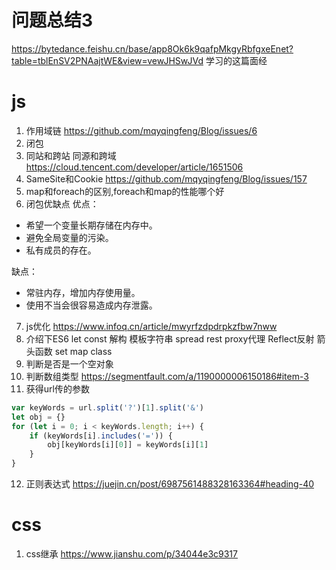 # 问题总结3
https://bytedance.feishu.cn/base/app8Ok6k9qafpMkgyRbfgxeEnet?table=tblEnSV2PNAajtWE&view=vewJHSwJVd
学习的这篇面经

# js
1. 作用域链
https://github.com/mqyqingfeng/Blog/issues/6
2. 闭包
3. 同站和跨站 同源和跨域
https://cloud.tencent.com/developer/article/1651506
4. SameSite和Cookie
https://github.com/mqyqingfeng/Blog/issues/157
5. map和foreach的区别,foreach和map的性能哪个好
6. 闭包优缺点
优点：

- 希望一个变量长期存储在内存中。
- 避免全局变量的污染。
- 私有成员的存在。

缺点：

- 常驻内存，增加内存使用量。
- 使用不当会很容易造成内存泄露。
7. js优化
https://www.infoq.cn/article/mwyrfzdpdrpkzfbw7nww
8. 介绍下ES6
let const 
解构 模板字符串
spread  rest
proxy代理 Reflect反射
箭头函数
set map class 
9. 判断是否是一个空对象
10. 判断数组类型
https://segmentfault.com/a/1190000006150186#item-3
11. 获得url传的参数
```js
var keyWords = url.split('?')[1].split('&')
let obj = {}
for (let i = 0; i < keyWords.length; i++) {
    if (keyWords[i].includes('=')) {
        obj[keyWords[i][0]] = keyWords[i][1]
    }
}
```
12. 正则表达式
https://juejin.cn/post/6987561488328163364#heading-40

# css
1. css继承
https://www.jianshu.com/p/34044e3c9317